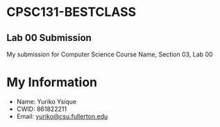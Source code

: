 # CPSC131-BESTCLASS

## Lab 00 Submission

My submission for Computer Science Course Name, Section 03, Lab 00

# My Information

* Name: Yuriko Ysique
* CWID: 861822211
* Email: yuriko@csu.fullerton.edu
